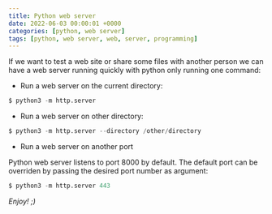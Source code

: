 ```yaml
---
title: Python web server
date: 2022-06-03 00:00:01 +0000
categories: [python, web server]
tags: [python, web server, web, server, programming]
---
```


If we want to test a web site or share some files with another person we can have a web server running quickly with python only running one command:

* Run a web server on the current directory:

```python
$ python3 -m http.server
```

* Run a web server on other directory:

```python
$ python3 -m http.server --directory /other/directory
```

* Run a web server on another port

Python web server listens to port 8000 by default.
The default port can be overriden by passing the desired port number as argument:

```python
$ python3 -m http.server 443
```

_Enjoy! ;)_
